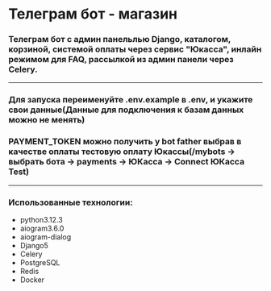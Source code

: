 # Телеграм бот - магазин

### Телеграм бот с админ панельлью Django, каталогом, корзиной, системой оплаты через сервис "Юкасса", инлайн режимом для FAQ, рассылкой из админ панели через Celery.

---

### Для запуска переименуйте .env.example в .env, и укажите свои данные(Данные для подключения к базам данных можно не менять)
### PAYMENT_TOKEN можно получить у bot father выбрав в качестве оплаты тестовую оплату Юкассы(/mybots -> выбрать бота -> payments -> ЮКасса -> Connect ЮКасса Test)

---

### Использованные технологии:
- python3.12.3
- aiogram3.6.0
- aiogram-dialog
- Django5
- Celery
- PostgreSQL
- Redis
- Docker
